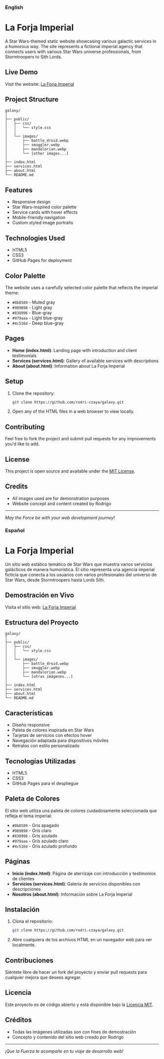 ### English

# La Forja Imperial

A Star Wars-themed static website showcasing various galactic services in a humorous way. The site represents a fictional imperial agency that connects users with various Star Wars universe professionals, from Stormtroopers to Sith Lords.

## Live Demo

Visit the website: [La Forja Imperial](https://rodri-czaya.github.io/galaxy/)

## Project Structure

```
galaxy/
│
├── public/
│   ├── css/
│   │   └── style.css
│   │
│   └── images/
│       ├── battle_droid.webp
│       ├── smuggler.webp
│       ├── mandalorian.webp
│       └── [other images...]
│
├── index.html
├── services.html
├── about.html
└── README.md
```

## Features

- Responsive design
- Star Wars-inspired color palette
- Service cards with hover effects
- Mobile-friendly navigation
- Custom styled image portraits

## Technologies Used

- HTML5
- CSS3
- GitHub Pages for deployment

## Color Palette

The website uses a carefully selected color palette that reflects the imperial theme:

- `#8b8589` - Muted gray
- `#989898` - Light gray
- `#838996` - Blue-gray
- `#979aaa` - Light blue-gray
- `#4c516d` - Deep blue-gray

## Pages

- **Home (index.html)**: Landing page with introduction and client testimonials
- **Services (services.html)**: Gallery of available services with descriptions
- **About (about.html)**: Information about La Forja Imperial

## Setup

1. Clone the repository:
   ```bash
   git clone https://github.com/rodri-czaya/galaxy.git
   ```

2. Open any of the HTML files in a web browser to view locally.

## Contributing

Feel free to fork the project and submit pull requests for any improvements you'd like to add.

## License

This project is open source and available under the [MIT License](LICENSE).

## Credits

- All images used are for demonstration purposes
- Website concept and content created by Rodrigo

---
*May the Force be with your web development journey!*


### Español

# La Forja Imperial

Un sitio web estático temático de Star Wars que muestra varios servicios galácticos de manera humorística. El sitio representa una agencia imperial ficticia que conecta a los usuarios con varios profesionales del universo de Star Wars, desde Stormtroopers hasta Lords Sith.

## Demostración en Vivo

Visita el sitio web: [La Forja Imperial](https://rodri-czaya.github.io/galaxy/)

## Estructura del Proyecto

```
galaxy/
│
├── public/
│   ├── css/
│   │   └── style.css
│   │
│   └── images/
│       ├── battle_droid.webp
│       ├── smuggler.webp
│       ├── mandalorian.webp
│       └── [otras imágenes...]
│
├── index.html
├── services.html
├── about.html
└── README.md
```

## Características

- Diseño responsive
- Paleta de colores inspirada en Star Wars
- Tarjetas de servicios con efectos hover
- Navegación adaptada para dispositivos móviles
- Retratos con estilo personalizado

## Tecnologías Utilizadas

- HTML5
- CSS3
- GitHub Pages para el despliegue

## Paleta de Colores

El sitio web utiliza una paleta de colores cuidadosamente seleccionada que refleja el tema imperial:

- `#8b8589` - Gris apagado
- `#989898` - Gris claro
- `#838996` - Gris azulado
- `#979aaa` - Gris azulado claro
- `#4c516d` - Gris azulado profundo

## Páginas

- **Inicio (index.html)**: Página de aterrizaje con introducción y testimonios de clientes
- **Servicios (services.html)**: Galería de servicios disponibles con descripciones
- **Nosotros (about.html)**: Información sobre La Forja Imperial

## Instalación

1. Clona el repositorio:
   ```bash
   git clone https://github.com/rodri-czaya/galaxy.git
   ```

2. Abre cualquiera de los archivos HTML en un navegador web para ver localmente.

## Contribuciones

Siéntete libre de hacer un fork del proyecto y enviar pull requests para cualquier mejora que desees agregar.

## Licencia

Este proyecto es de código abierto y está disponible bajo la [Licencia MIT](LICENSE).

## Créditos

- Todas las imágenes utilizadas son con fines de demostración
- Concepto y contenido del sitio web creado por Rodrigo

---
*¡Que la Fuerza te acompañe en tu viaje de desarrollo web!*